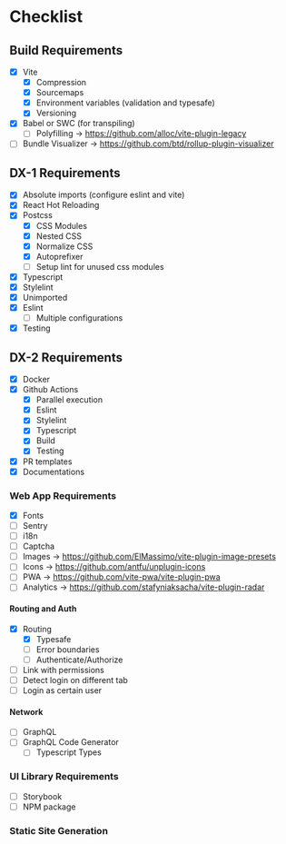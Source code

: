 # Checklist

## Build Requirements

- [x] Vite
  - [x] Compression
  - [x] Sourcemaps
  - [x] Environment variables (validation and typesafe)
  - [x] Versioning
- [x] Babel or SWC (for transpiling)
  - [ ] Polyfilling ->  https://github.com/alloc/vite-plugin-legacy
- [ ] Bundle Visualizer ->  https://github.com/btd/rollup-plugin-visualizer

## DX-1 Requirements

- [x] Absolute imports (configure eslint and vite)
- [x] React Hot Reloading
- [x] Postcss
  - [x] CSS Modules
  - [x] Nested CSS
  - [x] Normalize CSS
  - [x] Autoprefixer
  - [ ] Setup lint for unused css modules
- [x] Typescript
- [x] Stylelint
- [x] Unimported
- [x] Eslint
  - [ ] Multiple configurations
- [x] Testing

## DX-2 Requirements

- [x] Docker
- [x] Github Actions
  - [x] Parallel execution
  - [x] Eslint
  - [x] Stylelint
  - [x] Typescript
  - [x] Build
  - [x] Testing
- [x] PR templates
- [x] Documentations

### Web App Requirements

- [x] Fonts
- [ ] Sentry
- [ ] i18n
- [ ] Captcha
- [ ] Images -> https://github.com/ElMassimo/vite-plugin-image-presets
- [ ] Icons -> https://github.com/antfu/unplugin-icons
- [ ] PWA -> https://github.com/vite-pwa/vite-plugin-pwa
- [ ] Analytics -> https://github.com/stafyniaksacha/vite-plugin-radar

#### Routing and Auth

- [x] Routing
  - [x] Typesafe
  - [ ] Error boundaries
  - [ ] Authenticate/Authorize
- [ ] Link with permissions
- [ ] Detect login on different tab
- [ ] Login as certain user

#### Network

- [ ] GraphQL
- [ ] GraphQL Code Generator
  - [ ] Typescript Types

### UI Library Requirements

- [ ] Storybook
- [ ] NPM package

### Static Site Generation
